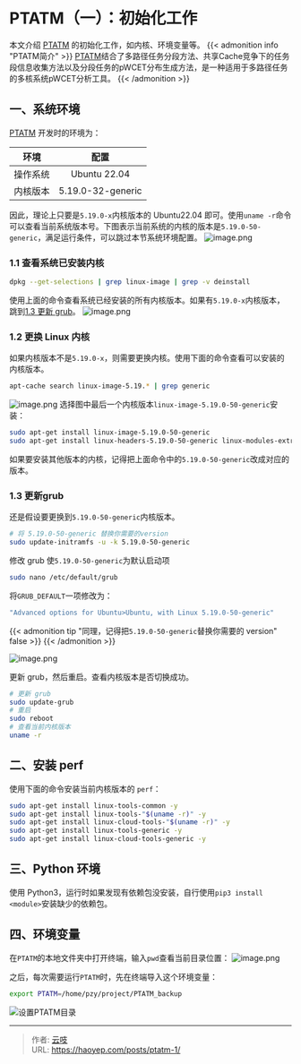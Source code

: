 # PTATM（一）：初始化工作


<!--more-->

本文介绍 [PTATM](https://github.com/panzhenyu/PTATM) 的初始化工作，如内核、环境变量等。
{{< admonition info "PTATM简介" >}}
[PTATM](https://github.com/panzhenyu/PTATM)结合了多路径任务分段方法、共享Cache竞争下的任务段信息收集方法以及分段任务的pWCET分布生成方法，是一种适用于多路径任务的多核系统pWCET分析工具。
{{< /admonition >}}

## 一、系统环境
[PTATM](https://github.com/panzhenyu/PTATM) 开发时的环境为：

| 环境 | 配置 |
| :----: | :----: |
| 操作系统 | Ubuntu 22.04 |
| 内核版本 | 5.19.0-32-generic |

因此，理论上只要是`5.19.0-x`内核版本的 Ubuntu22.04 即可。使用`uname -r`命令可以查看当前系统版本号。下图表示当前系统的内核的版本是`5.19.0-50-generic`，满足运行条件，可以跳过本节系统环境配置。
![image.png](https://cdn.haoyep.com/gh/leegical/Blog_img/md_img202311181922930.png)
### 1.1 查看系统已安装内核
```bash
dpkg --get-selections | grep linux-image | grep -v deinstall
```
使用上面的命令查看系统已经安装的所有内核版本。如果有`5.19.0-x`内核版本，跳到[1.3 更新 grub](#13-更新grub)。
![image.png](https://cdn.haoyep.com/gh/leegical/Blog_img/md_img202311181930258.png)
### 1.2 更换 Linux 内核
如果内核版本不是`5.19.0-x`，则需要更换内核。使用下面的命令查看可以安装的内核版本。
```bash
apt-cache search linux-image-5.19.* | grep generic
```

![image.png](https://cdn.haoyep.com/gh/leegical/Blog_img/md_img202311181942023.png)
选择图中最后一个内核版本`linux-image-5.19.0-50-generic`安装：
```bash
sudo apt-get install linux-image-5.19.0-50-generic
sudo apt-get install linux-headers-5.19.0-50-generic linux-modules-extra-5.19.0-50-generic
```
如果要安装其他版本的内核，记得把上面命令中的`5.19.0-50-generic`改成对应的版本。
### 1.3 更新grub
还是假设要更换到`5.19.0-50-generic`内核版本。
```bash
# 将 5.19.0-50-generic 替换你需要的version
sudo update-initramfs -u -k 5.19.0-50-generic
```
修改 grub 使`5.19.0-50-generic`为默认启动项
```bash
sudo nano /etc/default/grub
```
将`GRUB_DEFAULT`一项修改为：
```bash
"Advanced options for Ubuntu>Ubuntu, with Linux 5.19.0-50-generic"
```
{{< admonition tip "同理，记得把`5.19.0-50-generic`替换你需要的 version" false >}}
{{< /admonition >}}

![image.png](https://cdn.haoyep.com/gh/leegical/Blog_img/md_img202311181952427.png)

更新 grub，然后重启。查看内核版本是否切换成功。
```bash
# 更新 grub
sudo update-grub
# 重启
sudo reboot
# 查看当前内核版本
uname -r
```

## 二、安装 perf
使用下面的命令安装当前内核版本的 `perf`：
```bash
sudo apt-get install linux-tools-common -y
sudo apt-get install linux-tools-"$(uname -r)" -y
sudo apt-get install linux-cloud-tools-"$(uname -r)" -y
sudo apt-get install linux-tools-generic -y
sudo apt-get install linux-cloud-tools-generic -y
```

## 三、Python 环境
使用 Python3，运行时如果发现有依赖包没安装，自行使用`pip3 install <module>`安装缺少的依赖包。

## 四、环境变量
在`PTATM`的本地文件夹中打开终端，输入`pwd`查看当前目录位置：
![image.png](https://cdn.haoyep.com/gh/leegical/Blog_img/md_img202311182000356.png)

之后，每次需要运行`PTATM`时，先在终端导入这个环境变量：
```bash
export PTATM=/home/pzy/project/PTATM_backup
```

![设置PTATM目录](https://cdn.haoyep.com/gh/leegical/Blog_img/md_img202311182038059.png)

---

> 作者: [云吱](https://haoyep.com/)  
> URL: https://haoyep.com/posts/ptatm-1/  

